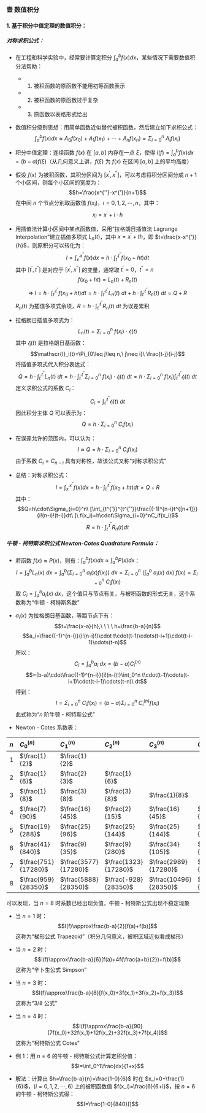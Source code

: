 ### 壹  数值积分

#### 1. 基于积分中值定理的数值积分：

##### 对称求积公式：

- 在工程和科学实验中，经常要计算定积分 $\int_a^b f(x)dx$，某些情况下需要数值积分法帮助：
	- 1. 被积函数的原函数不能用初等函数表示
	- 2. 被积函数的原函数过于复杂
	- 3. 原函数以表格形式给出

- 数值积分级别思想：用简单函数近似替代被积函数，然后建立如下求积公式：$$\int_a^b f(x)dx\approx A_0 f(x_0)+A_1 f(x_1)+\cdots+A_n f(x_n)=\Sigma_{i=0}^n\ A_i f(x_i)$$

- 积分中值定理：连续函数 $f(x)$ 在 $[a,b]$ 内存在一点 $\xi$，使得 $I(f)=\int_a^b f(x)dx=(b-a)f(\xi)$（从几何意义上讲，$f(\xi)$ 为 $f(x)$ 在区间 $[a,b]$ 上的平均高度）

- 假设 $f(x)$ 为被积函数，其积分区间为 $[x^{'},x^{''}]$，可以考虑将积分区间分成 $n+1$ 个小区间，则每个小区间的宽度为：$$h=\frac{x^{''}-x^{'}}{n+1}$$在中间 $n$ 个节点分别取函数值 $f(x_i)$，$i=0,1,2,\cdots,n$，其中：$$x_i=x^{'}+i\cdot h$$

- 用插值法计算小区间中某点函数值，采用“拉格朗日插值法 Lagrange Interpolation”建立插值多项式 $L_n(t)$，其中 $x=x^{'}+th$，即 $t=\frac{x-x^{'}}{h}$，则原积分可以转化为：$$I=\int_{x^{'}}^{x^{''}}f(x)dx=h\cdot\int_{t^{'}}^{t^{''}}f(x_0+ht)dt$$其中 $[t^{'},t^{''}]$ 是对应于 $[x^{'},x^{''}]$ 的变量，通常取 $t^{'}=0$，$t^{''}=n$$$f(x_0+ht)=L_n(t)+R_n(t)$$$$\Rightarrow\ I=h\cdot\int_{t^{'}}^{t^{''}}f(x_0+ht)dt=h\cdot\int_{t^{'}}^{t^{''}}L_n(t)\ dt+h\cdot\int_{t^{'}}^{t^{''}}R_n(t)\ dt=Q+R$$$R_n(t)$ 为插值多项式余项，$R=h\cdot\int_{t^{'}}^{t^{''}}R_n(t)\ dt$ 为误差累积

- 拉格朗日插值多项式为：$$L_n(t)=\Sigma_{i=0}^n\ f(x_i)\cdot\mathscr{l}_i(t)$$其中 $\mathscr{l}_i(t)$ 是拉格朗日基函数：$$\mathscr{l}_i(t)=\Pi_{0\leq j\leq n,\ j\neq i}\ \frac{t-j}{i-j}$$将插值多项式代入积分表达式：$$Q=h\cdot\int_{t^{'}}^{t^{''}}L_n(t)\ dt=h\cdot\int_{t^{'}}^{t^{''}}\Sigma_{i=0}^n\ f(x_i)\cdot\mathscr{l}_i(t)\ dt=h\cdot\Sigma_{i=0}^n\ f(x_i)\int_{t^{'}}^{t^{''}}\mathscr{l}_i(t)\ dt$$定义求积公式的系数 $C_i$：$$C_i=\int_{t^{'}}^{t^{''}}\mathscr{l}_i(t)\ dt$$因此积分主体 $Q$ 可以表示为：$$Q=h\cdot\Sigma_{i=0}^n\ C_if(x_i)$$

- 在误差允许的范围内，可以认为：$$I\approx Q=h\cdot\Sigma_{i=0}^n\ C_if(x_i)$$由于系数 $C_i=C_{n-i}$ 具有对称性，故该公式又称“对称求积公式”


- 总结：对称求积公式：$$I=\int_{x^{'}}^{x^{''}}f(x)dx=h\cdot\int_{t^{'}}^{t^{''}}f(x_0+ht)dt=Q+R$$其中：$$Q=h\cdot\Sigma_{i=0}^n\ [\int_{t^{'}}^{t^{''}}\frac{(-1)^{n-i}t^{[n+1]}}{i!(n-i)!(t-i)}dt\ ]\ f(x_i)=h\cdot\Sigma_{i=0}^nC_if(x_i)$$$$R=h\cdot\int_{t^{'}}^{t^{''}}R_n(t)dt$$

##### 牛顿 - 柯特斯求积公式 Newton-Cotes Quadrature Formula：

- 若函数 $f(x)\approx P(x)$，则有：$\int_a^b f(x)dx\approx\int_a^b P(x)dx$：$$I=\int_a^bL_n(x)\ dx=\int_a^b(\Sigma_{i=0}^n\ a_i(x)f(x_i))\ dx=\Sigma_{i=0}^n\ (\int_a^b\ a_i(x)\ dx)\ f(x_i)=\Sigma_{i=0}^n\ C_if(x_i)$$取 $C_i=\int_a^ba_i(x)\ dx$，这个值只与节点有关，与被积函数的形式无关，这个系数称为“牛顿 - 柯特斯系数”

- $a_i(x)$ 为拉格朗日基函数，等距节点下有：$$t=\frac{x-a}{h},\ \ \ \ h=\frac{b-a}{n}$$$$a_i=\frac{(-1)^{n-i}}{i!(n-i)!}\cdot t\cdot(t-1)\cdots(t-i+1)\cdot(t-i-1)\cdots(t-n)$$所以：$$C_i=\int_a^b a_i\ dx=(b-a)C_i^{(n)}$$$$=(b-a)\cdot\frac{(-1)^{n-i}}{i!(n-i)!}\int_0^n t\cdot(t-1)\cdots(t-i+1)\cdot(t-i-1)\cdots(t-n)\ dt$$得到：$$I=\Sigma_{i=0}^n\ C_if(x_i)=(b-a)\Sigma_{i=0}^n\ C_i^{(n)}f(x_i)$$此式称为“$n$ 阶牛顿 - 柯特斯公式”

- Newton - Cotes 系数表：

| $n$ | $C_0^{(n)}$         | $C_1^{(n)}$          | $C_2^{(n)}$          | $C_3^{(n)}$           | $C_4^{(n)}$           | $C_5^{(n)}$           | $C_6^{(n)}$          | $C_7^{(n)}$          | $C_8^{(n)}$         |
| :-- | :------------------ | :------------------- | :------------------- | :-------------------- | :-------------------- | :-------------------- | :------------------- | -------------------- | ------------------- |
| $1$ | $\frac{1}{2}$       | $\frac{1}{2}$        |                      |                       |                       |                       |                      |                      |                     |
| $2$ | $\frac{1}{6}$       | $\frac{2}{3}$        | $\frac{1}{6}$        |                       |                       |                       |                      |                      |                     |
| $3$ | $\frac{1}{8}$       | $\frac{3}{8}$        | $\frac{3}{8}$        | $\frac{1}{8}$         |                       |                       |                      |                      |                     |
| $4$ | $\frac{7}{90}$      | $\frac{16}{45}$      | $\frac{2}{15}$       | $\frac{16}{45}$       | $\frac{7}{90}$        |                       |                      |                      |                     |
| $5$ | $\frac{19}{288}$    | $\frac{25}{96}$      | $\frac{25}{144}$     | $\frac{25}{144}$      | $\frac{25}{96}$       | $\frac{19}{288}$      |                      |                      |                     |
| $6$ | $\frac{41}{840}$    | $\frac{9}{35}$       | $\frac{9}{280}$      | $\frac{34}{105}$      | $\frac{9}{280}$       | $\frac{9}{35}$        | $\frac{41}{840}$     |                      |                     |
| $7$ | $\frac{751}{17280}$ | $\frac{3577}{17280}$ | $\frac{1323}{17280}$ | $\frac{2989}{17280}$  | $\frac{2989}{17280}$  | $\frac{1323}{17280}$  | $\frac{3577}{17280}$ | $\frac{751}{17280}$  |                     |
| $8$ | $\frac{959}{28350}$ | $\frac{5888}{28350}$ | $\frac{-928}{28350}$ | $\frac{10496}{28350}$ | $\frac{-4540}{28350}$ | $\frac{10496}{28350}$ | $\frac{-928}{28350}$ | $\frac{5888}{28350}$ | $\frac{959}{28350}$ |
可以发现，当 $n=8$ 时系数已经出现负值，牛顿 - 柯特斯公式出现不稳定现象

- 当 $n=1$ 时：$$I(f)\approx\frac{b-a}{2}[f(a)+f(b)]$$这称为“梯形公式 Trapezoid”（积分几何意义，被积区域近似看成梯形）

- 当 $n=2$ 时：$$I(f)\approx\frac{b-a}{6}[f(a)+4f(\frac{a+b}{2})+f(b)]$$这称为“辛卜生公式 Simpson”

- 当 $n=3$ 时：$$I(f)\approx\frac{b-a}{8}[f(x_0)+3f(x_1)+3f(x_2)+f(x_3)]$$这称为“$3/8$ 公式”

- 当 $n=4$ 时：$$I(f)\approx\frac{b-a}{90}[7f(x_0)+32f(x_1)+12f(x_2)+32f(x_3)+7f(x_4)]$$这称为“柯特斯公式 Cotes”


- 例 1：用 $n=6$ 的牛顿 - 柯特斯公式计算定积分值：$$I=\int_0^1\frac{dx}{1+x}$$

- 解法：计算出 $h=\frac{b-a}{n}=\frac{1-0}{6}$ 时在 $x_i=0+\frac{1}{6}i$，$(i=0,1,2,\cdots,6)$ 上的被积函数值 $f(x_i)=\frac{6}{6+i}$，按 $n=6$ 的牛顿 - 柯特斯公式得：$$I=\frac{1-0}{840}[]$$

